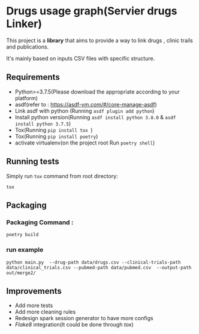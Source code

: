 # Drugs usage graph(Servier drugs Linker)

This project is a __library__ that aims to provide a way to link drugs , clinic trails and publications.

It's mainly based on inputs CSV files with specific structure.

## Requirements
* Python>=3.7.5(Please download the appropriate according to your platform)
* asdf(refer to : https://asdf-vm.com/#/core-manage-asdf)  
* Link asdf with python (Running `asdf plugin add python`)
* Install python version(Running `asdf install python 3.8.0` & `asdf install python 3.7.5`)
* Tox(Running `pip install tox `)
* Tox(Running `pip install poetry`)
* activate virtualenv(on the project root Run `poetry shell`)


## Running tests
Simply run `tox` command from root directory:

```tox```

## Packaging

### Packaging Command :
```
poetry build
```

### run example
```
python main.py  --drug-path data/drugs.csv --clinical-trials-path data/clinical_trials.csv --pubmed-path data/pubmed.csv  --output-path out/merge2/
```
## Improvements
* Add more tests
* Add more cleaning rules
* Redesign spark session generator to have more configs
* *Flake8* integration(It could be done through *tox*)